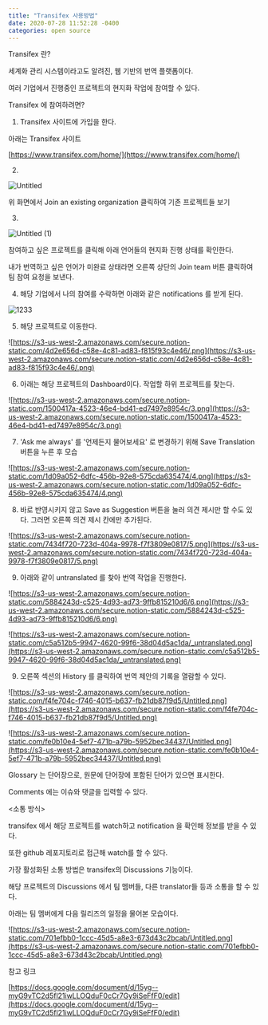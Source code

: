 ```yaml
---
title: "Transifex 사용방법"
date: 2020-07-28 11:52:28 -0400
categories: open source
---
```


Transifex 란?

세계화 관리 시스템이라고도 알려진, 웹 기반의 번역 플랫폼이다.

여러 기업에서 진행중인 프로젝트의 현지화 작업에 참여할 수 있다.

Transifex 에 참여하려면?

1. Transifex 사이트에 가입을 한다.

아래는 Transifex 사이트

[https://www.transifex.com/home/](https://www.transifex.com/home/)

2. 
![Untitled](https://user-images.githubusercontent.com/55476302/88620485-1d85a580-d0d9-11ea-855a-fd116c8d72be.png)


위 화면에서 Join an existing organization 클릭하여 기존 프로젝트들 보기

3. 
![Untitled (1)](https://user-images.githubusercontent.com/55476302/88620561-502f9e00-d0d9-11ea-8aa0-762127a383ce.png)

참여하고 싶은 프로젝트를 클릭해 아래 언어들의 현지화 진행 상태를 확인한다.

내가 번역하고 싶은 언어가 미완료 상태라면 오른쪽 상단의 Join team 버튼 클릭하여 팀 참여 요청을 보낸다.

4. 해당 기업에서 나의 참여를 수락하면 아래와 같은 notifications 를 받게 된다.

![1233](https://user-images.githubusercontent.com/55476302/88621140-a94c0180-d0da-11ea-82d7-b9f4cf1e0bae.png)

5. 해당 프로젝트로 이동한다.

![https://s3-us-west-2.amazonaws.com/secure.notion-static.com/4d2e656d-c58e-4c81-ad83-f815f93c4e46/.png](https://s3-us-west-2.amazonaws.com/secure.notion-static.com/4d2e656d-c58e-4c81-ad83-f815f93c4e46/.png)

6. 아래는 해당 프로젝트의 Dashboard이다. 작업할 하위 프로젝트를 찾는다.

![https://s3-us-west-2.amazonaws.com/secure.notion-static.com/1500417a-4523-46e4-bd41-ed7497e8954c/3.png](https://s3-us-west-2.amazonaws.com/secure.notion-static.com/1500417a-4523-46e4-bd41-ed7497e8954c/3.png)

7. 'Ask me always' 를 '언제든지 물어보세요' 로 변경하기 위해 Save Translation 버튼을 누른 후 모습

![https://s3-us-west-2.amazonaws.com/secure.notion-static.com/1d09a052-6dfc-456b-92e8-575cda635474/4.png](https://s3-us-west-2.amazonaws.com/secure.notion-static.com/1d09a052-6dfc-456b-92e8-575cda635474/4.png)

8. 바로 반영시키지 않고 Save as Suggestion 버튼을 눌러 의견 제시만 할 수도 있다. 그러면 오른쪽 의견 제시 칸에만 추가된다.

![https://s3-us-west-2.amazonaws.com/secure.notion-static.com/7434f720-723d-404a-9978-f7f3809e0817/5.png](https://s3-us-west-2.amazonaws.com/secure.notion-static.com/7434f720-723d-404a-9978-f7f3809e0817/5.png)

9. 아래와 같이 untranslated 를 찾아 번역 작업을 진행한다.

![https://s3-us-west-2.amazonaws.com/secure.notion-static.com/5884243d-c525-4d93-ad73-9ffb815210d6/6.png](https://s3-us-west-2.amazonaws.com/secure.notion-static.com/5884243d-c525-4d93-ad73-9ffb815210d6/6.png)

![https://s3-us-west-2.amazonaws.com/secure.notion-static.com/c5a512b5-9947-4620-99f6-38d04d5ac1da/_untranslated.png](https://s3-us-west-2.amazonaws.com/secure.notion-static.com/c5a512b5-9947-4620-99f6-38d04d5ac1da/_untranslated.png)

9. 오른쪽 섹션의 History 를 클릭하여 번역 제안의 기록을 열람할 수 있다.

![https://s3-us-west-2.amazonaws.com/secure.notion-static.com/f4fe704c-f746-4015-b637-fb21db87f9d5/Untitled.png](https://s3-us-west-2.amazonaws.com/secure.notion-static.com/f4fe704c-f746-4015-b637-fb21db87f9d5/Untitled.png)

![https://s3-us-west-2.amazonaws.com/secure.notion-static.com/fe0b10e4-5ef7-471b-a79b-5952bec34437/Untitled.png](https://s3-us-west-2.amazonaws.com/secure.notion-static.com/fe0b10e4-5ef7-471b-a79b-5952bec34437/Untitled.png)

Glossary 는 단어장으로, 원문에 단어장에 포함된 단어가 있으면 표시한다.

Comments 에는 이슈와 댓글을 입력할 수 있다.

<소통 방식>

transifex 에서 해당 프로젝트를 watch하고 notification 을 확인해 정보를 받을 수 있다.

또한 github 레포지토리로 접근해 watch를 할 수 있다.

가장 활성화된 소통 방법은 transifex의 Discussions 기능이다.

해당 프로젝트의 Discussions 에서 팀 멤버들, 다른 translator들 등과 소통을 할 수 있다.  

아래는 팀 멤버에게 다음 릴리즈의 일정을 물어본 모습이다.

![https://s3-us-west-2.amazonaws.com/secure.notion-static.com/701efbb0-1ccc-45d5-a8e3-673d43c2bcab/Untitled.png](https://s3-us-west-2.amazonaws.com/secure.notion-static.com/701efbb0-1ccc-45d5-a8e3-673d43c2bcab/Untitled.png)

참고 링크

[https://docs.google.com/document/d/15yg--myG9vTC2d5fl21iwLLOQduF0cCr7Gy9iSeFfF0/edit](https://docs.google.com/document/d/15yg--myG9vTC2d5fl21iwLLOQduF0cCr7Gy9iSeFfF0/edit)
